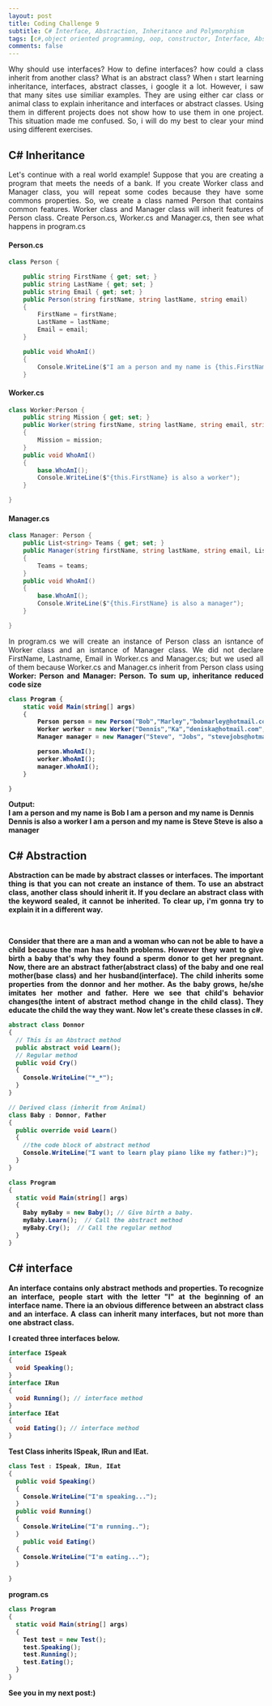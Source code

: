 ```yaml
---
layout: post
title: Coding Challenge 9
subtitle: C# İnterface, Abstraction, Inheritance and Polymorphism
tags: [c#,object oriented programming, oop, constructor, İnterface, Abstract, İnheritance, Polymorphism]
comments: false
---
```


<p style='text-align: justify;'>
Why should use interfaces? How to define interfaces? how could a class inherit from another class? What is an abstract class? When ı start learning inheritance, interfaces, abstract classes, i google it a lot. However, i saw that many sites use similiar examples. They are using either car class or animal class to explain inheritance and interfaces or abstract classes. Using them in different projects does not show how to use them in one project. This situation made me confused. So, i will do my best to clear your mind using different exercises.</p>

## C# Inheritance

<p style='text-align: justify;'>
Let's continue with a real world example! Suppose that you are creating a program that meets the needs of a bank. If you create  Worker class and Manager class, you will repeat some codes because they have some commons properties. So, we create a class named Person that contains common features. Worker class and Manager class will inherit features of Person class. Create Person.cs, Worker.cs and Manager.cs, then see what happens in program.cs </p>

#### Person.cs

```c#
class Person {

    public string FirstName { get; set; }
    public string LastName { get; set; }
    public string Email { get; set; }
    public Person(string firstName, string lastName, string email)
    {
        FirstName = firstName;
        LastName = lastName;
        Email = email;
    }

    public void WhoAmI()
    {
        Console.WriteLine($"I am a person and my name is {this.FirstName}");
    }
```
#### Worker.cs

```c#
class Worker:Person {
    public string Mission { get; set; }
    public Worker(string firstName, string lastName, string email, string mission ) : base(firstName, lastName, email)
    {
        Mission = mission;
    }
    public void WhoAmI()
    {
        base.WhoAmI();
        Console.WriteLine($"{this.FirstName} is also a worker");
    }

}

```

#### Manager.cs

```c#
class Manager: Person {
    public List<string> Teams { get; set; }
    public Manager(string firstName, string lastName, string email, List<string> teams) : base(firstName, lastName, email)
    {
        Teams = teams;
    }
    public void WhoAmI()
    {
        base.WhoAmI();
        Console.WriteLine($"{this.FirstName} is also a manager");
    }

}
```
<p style='text-align: justify;'>
In program.cs we will create an instance of Person class an isntance of Worker class and an isntance of Manager class.  We did not declare FirstName, Lastname, Email in Worker.cs and Manager.cs; but we used all of them because Worker.cs and Manager.cs inherit from Person class using <b>Worker: Person<b> and <b>Manager: Person<b>. To sum up, inheritance reduced code size</p>

```c#
class Program {
    static void Main(string[] args)
    {
        Person person = new Person("Bob","Marley","bobmarley@hotmail.com");
        Worker worker = new Worker("Dennis","Ka","deniska@hotmail.com","Cleaning");
        Manager manager = new Manager("Steve", "Jobs", "stevejobs@hotmail.com",new List<string>{ "It","HR"} );

        person.WhoAmI();
        worker.WhoAmI();
        manager.WhoAmI();
    }

}
```

Output:<br>
I am a person and my name is Bob
I am a person and my name is Dennis
Dennis is also a worker
I am a person and my name is Steve
Steve is also a manager
 
## C# Abstraction
<p style='text-align: justify;'>
Abstraction can be made by abstract classes or interfaces. The important thing is that you can not create an instance of them. To use an abstract class, another class should inherit it. If you declare an abstract class with the keyword sealed, it cannot be inherited. To clear up, i'm gonna try to explain it in a different way.<p><br>
<p style='text-align: justify;'>
Consider that there are a man and a woman who can not be able to have a child because the man has health problems. However they want to give birth a baby that's why they found a sperm donor to get her pregnant. Now, there are an abstract father(abstract class) of the baby and one real mother(base class) and her husband(interface). The child inherits some properties from the donnor and her mother. As the baby grows, he/she imitates her mother and father. Here we see that child's behavior changes(the intent of abstract method change in the child class). They educate the child the way they want. Now let's create these classes in c#.
</p>

```c#
abstract class Donnor
{
  // This is an Abstract method
  public abstract void Learn();
  // Regular method
  public void Cry()
  {
    Console.WriteLine("*_*");
  }
}

// Derived class (inherit from Animal)
class Baby : Donnor, Father
{
  public override void Learn()
  {
    //the code block of abstract method
    Console.WriteLine("I want to learn play piano like my father:)");
  }
}

class Program
{
  static void Main(string[] args)
  {
    Baby myBaby = new Baby(); // Give birth a baby.
    myBaby.Learn();  // Call the abstract method
    myBaby.Cry();  // Call the regular method
  }
}

```

## C# interface
<p style='text-align: justify;'>
An interface contains only abstract methods and properties. To recognize an interface, people start with the letter "I" at the beginning of an interface name. There ia an obvious difference between an abstract class and an interface. A class can inherit many interfaces, but not more than one abstract class.</p>

I created three interfaces below.
```c#
interface ISpeak 
{
  void Speaking(); 
}
interface IRun 
{
  void Running(); // interface method
}
interface IEat 
{
  void Eating(); // interface method
}
```
Test Class inherits ISpeak, IRun and IEat. 
```c#
class Test : ISpeak, IRun, IEat 
{
  public void Speaking() 
  {
    Console.WriteLine("I'm speaking...");
  }
  public void Running() 
  {
    Console.WriteLine("I'm running..");
  }
    public void Eating() 
  {
    Console.WriteLine("I'm eating...");
  }

}
```
program.cs
```c#
class Program 
{
  static void Main(string[] args)
  {
    Test test = new Test();
    test.Speaking();
    test.Running();
    test.Eating();
  }
}
```

See you in my next post:)